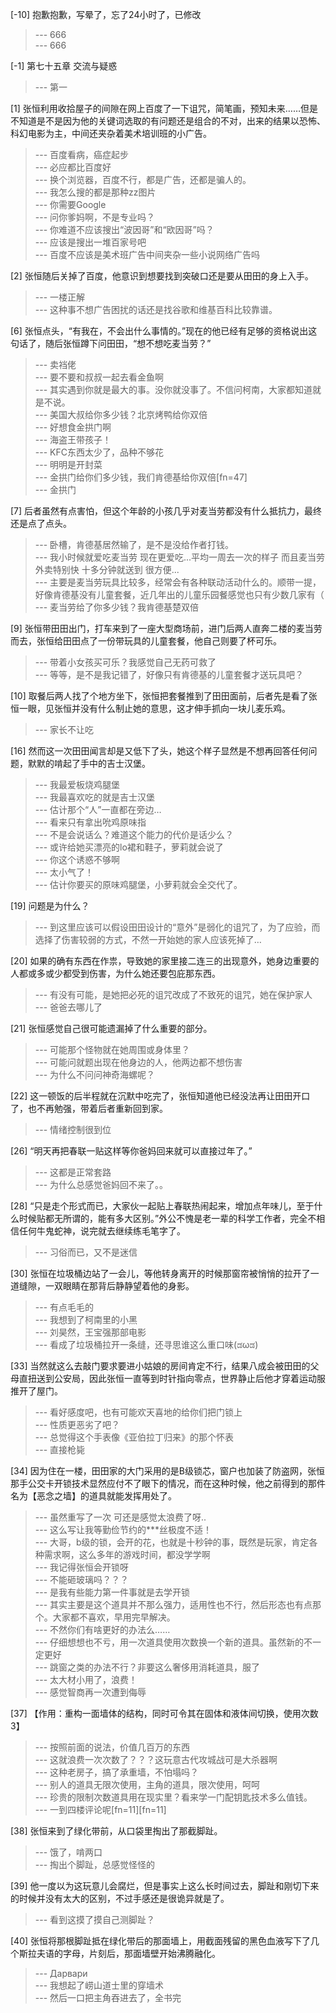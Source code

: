 
[-10] 抱歉抱歉，写晕了，忘了24小时了，已修改
>--- 666<br>
>--- 666<br>

[-1] 第七十五章 交流与疑惑
>--- 第一<br>

[1] 张恒利用收拾屋子的间隙在网上百度了一下诅咒，简笔画，预知未来……但是不知道是不是因为他的关键词选取的有问题还是组合的不对，出来的结果以恐怖、科幻电影为主，中间还夹杂着美术培训班的小广告。
>--- 百度看病，癌症起步<br>
>--- 必应都比百度好<br>
>--- 换个浏览器，百度不行，都是广告，还都是骗人的。<br>
>--- 我怎么搜的都是那种zz图片<br>
>--- 你需要Google<br>
>--- 问你爹妈啊，不是专业吗？<br>
>--- 你难道不应该搜出“波因哥”和“欧因哥”吗？<br>
>--- 应该是搜出一堆百家号吧<br>
>--- 百度不应该是美术班广告中间夹杂一些小说网络广告吗<br>

[2] 张恒随后关掉了百度，他意识到想要找到突破口还是要从田田的身上入手。
>--- 一楼正解<br>
>--- 这种事不想广告困扰的话还是找谷歌和维基百科比较靠谱。<br>

[6] 张恒点头，“有我在，不会出什么事情的。”现在的他已经有足够的资格说出这句话了，随后张恒蹲下问田田，“想不想吃麦当劳？”
>--- 卖裆佬<br>
>--- 要不要和叔叔一起去看金鱼啊<br>
>--- 其实遇到你就是最大的事。没你就没事了。不信问柯南，大家都知道就是不说。<br>
>--- 美国大叔给你多少钱？北京烤鸭给你双倍<br>
>--- 好想食金拱门啊<br>
>--- 海盗王带孩子！<br>
>--- KFC东西太少了，品种不够花<br>
>--- 明明是开封菜<br>
>--- 金拱门给你们多少钱，我们肯德基给你双倍[fn=47]<br>
>--- 金拱门<br>

[7] 后者虽然有点害怕，但这个年龄的小孩几乎对麦当劳都没有什么抵抗力，最终还是点了点头。
>--- 卧槽，肯德基居然输了，是不是没给作者打钱。<br>
>--- 我小时候就爱吃麦当劳
现在更爱吃...平均一周去一次的样子 而且麦当劳外卖特别快 十多分钟就送到 很方便...<br>
>--- 主要是麦当劳玩具比较多，经常会有各种联动活动什么的。顺带一提，好像肯德基没有儿童套餐，近几年出的儿童乐园餐感觉也只有少数几家有（<br>
>--- 麦当劳给了你多少钱？我肯德基楚双倍<br>

[9] 张恒带田田出门，打车来到了一座大型商场前，进门后两人直奔二楼的麦当劳而去，张恒给田田点了一份带玩具的儿童套餐，他自己则要了杯可乐。
>--- 带着小女孩买可乐？我感觉自己无药可救了<br>
>--- 等等，是不是我记错了，好像只有肯德基的儿童套餐才送玩具吧？<br>

[10] 取餐后两人找了个地方坐下，张恒把套餐推到了田田面前，后者先是看了张恒一眼，见张恒并没有什么制止她的意思，这才伸手抓向一块儿麦乐鸡。
>--- 家长不让吃<br>

[16] 然而这一次田田闻言却是又低下了头，她这个样子显然是不想再回答任何问题，默默的啃起了手中的吉士汉堡。
>--- 我最爱板烧鸡腿堡<br>
>--- 我最喜欢吃的就是吉士汉堡<br>
>--- 估计那个“人”一直都在旁边…<br>
>--- 看来只有拿出吮鸡原味指<br>
>--- 不是会说话么？难道这个能力的代价是话少么？<br>
>--- 或许给她买漂亮的lo裙和鞋子，萝莉就会说了<br>
>--- 你这个诱惑不够啊<br>
>--- 太小气了！<br>
>--- 估计你要买的原味鸡腿堡，小萝莉就会全交代了。<br>

[19] 问题是为什么？
>--- 到这里应该可以假设田田设计的“意外”是弱化的诅咒了，为了应验，而选择了伤害较弱的方式，不然一开始她的家人应该死掉了…<br>

[20] 如果的确有东西在作祟，导致她的家里接二连三的出现意外，她身边重要的人都或多或少都受到伤害，为什么她还要包庇那东西。
>--- 有没有可能，是她把必死的诅咒改成了不致死的诅咒，她在保护家人<br>
>--- 爸爸去哪儿了<br>

[21] 张恒感觉自己很可能遗漏掉了什么重要的部分。
>--- 可能那个怪物就在她周围或身体里？<br>
>--- 可能问就题出现在他身边的人，他两边都不想伤害<br>
>--- 为什么不问问神奇海螺呢？<br>

[22] 这一顿饭的后半程就在沉默中吃完了，张恒知道他已经没法再让田田开口了，也不再勉强，带着后者重新回到家。
>--- 情绪控制很到位<br>

[26] “明天再把春联一贴这样等你爸妈回来就可以直接过年了。”
>--- 这都是正常套路<br>
>--- 为什么总感觉爸妈回不来了。。<br>

[28] “只是走个形式而已，大家伙一起贴上春联热闹起来，增加点年味儿，至于什么时候贴都无所谓的，能有多大区别。”外公不愧是老一辈的科学工作者，完全不相信任何牛鬼蛇神，说完就去继续练毛笔字了。
>--- 习俗而已，又不是迷信<br>

[30] 张恒在垃圾桶边站了一会儿，等他转身离开的时候那窗帘被悄悄的拉开了一道缝隙，一双眼睛在那背后静静望着他的身影。
>--- 有点毛毛的<br>
>--- 我想到了柯南里的小黑<br>
>--- 刘昊然，王宝强那部电影<br>
>--- 看成了垃圾桶拉开一条缝，还寻思谁这么重口味(ಡωಡ)<br>

[33] 当然就这么去敲门要求要进小姑娘的房间肯定不行，结果八成会被田田的父母直扭送到公安局，因此张恒一直等到时针指向零点，世界静止后他才穿着运动服推开了屋门。
>--- 看好感度吧，也有可能欢天喜地的给你们把门锁上<br>
>--- 性质更恶劣了吧？<br>
>--- 总觉得这个手表像《亚伯拉丁归来》的那个怀表<br>
>--- 直接枪毙<br>

[34] 因为住在一楼，田田家的大门采用的是B级锁芯，窗户也加装了防盗网，张恒那手公交卡开锁技术显然应付不了眼下的情况，而在这种时候，他之前得到的那件名为【恶念之墙】的道具就能发挥用处了。
>--- 虽然重写了一次 可还是感觉太浪费了呀..<br>
>--- 这么写让我等勤俭节约的***丝极度不适！<br>
>--- 大哥，b级的锁，会开的花，也就是十秒钟的事，既然是玩家，肯定各种需求啊，这么多年的游戏时间，都没学学啊<br>
>--- 我记得张恒会开锁呀<br>
>--- 不能砸玻璃吗？？？<br>
>--- 是我有些能力第一件事就是去学开锁<br>
>--- 其实主要是这个道具并不那么强力，适用性也不行，然后形态也有点那个。大家都不喜欢，早用完早解决。<br>
>--- 不然你们有啥更好的办法么……<br>
>--- 仔细想想也不亏，用一次道具使用次数换一个新的道具。虽然新的不一定更好<br>
>--- 跳窗之类的办法不行？非要这么奢侈用消耗道具，服了<br>
>--- 太大材小用了，浪费！<br>
>--- 感觉智商再一次遭到侮辱<br>

[37] 【作用：重构一面墙体的结构，同时可令其在固体和液体间切换，使用次数3】
>--- 按照前面的说法，价值几百万的东西<br>
>--- 这就浪费一次次数了？？？这玩意古代攻城战可是大杀器啊<br>
>--- 这种老房子，搞了承重墙，不怕塌吗？<br>
>--- 别人的道具无限次使用，主角的道具，限次使用，呵呵<br>
>--- 珍贵的限制次数道具用在现实里？看来学一门配钥匙技术多么值钱。<br>
>--- 一到四楼评论呢[fn=11][fn=11]<br>

[38] 张恒来到了绿化带前，从口袋里掏出了那截脚趾。
>--- 饿了，啃两口<br>
>--- 掏出个脚趾，总感觉怪怪的<br>

[39] 他一度以为这玩意儿会腐烂，但是事实上这么长时间过去，脚趾和刚切下来的时候并没有太大的区别，不过手感还是很诡异就是了。
>--- 看到这摸了摸自己测脚趾？<br>

[40] 张恒将那根脚趾抵在绿化带后的那面墙上，用截面残留的黑色血液写下了几个斯拉夫语的字母，片刻后，那面墙壁开始沸腾融化。
>--- Дарвари<br>
>--- 我想起了崂山道士里的穿墙术<br>
>--- 然后一口把主角吞进去了，全书完<br>
